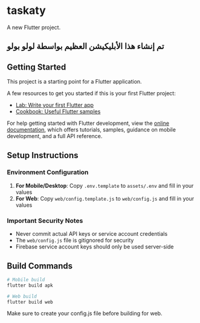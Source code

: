 # taskaty

A new Flutter project.

## تم إنشاء هذا الأبليكيشن العظيم بواسطة لولو بولو
## Getting Started

This project is a starting point for a Flutter application.

A few resources to get you started if this is your first Flutter project:

- [Lab: Write your first Flutter app](https://docs.flutter.dev/get-started/codelab)
- [Cookbook: Useful Flutter samples](https://docs.flutter.dev/cookbook)

For help getting started with Flutter development, view the
[online documentation](https://docs.flutter.dev/), which offers tutorials,
samples, guidance on mobile development, and a full API reference.

## Setup Instructions

### Environment Configuration

1. **For Mobile/Desktop**: Copy `.env.template` to `assets/.env` and fill in your values
2. **For Web**: Copy `web/config.template.js` to `web/config.js` and fill in your values

### Important Security Notes

- Never commit actual API keys or service account credentials
- The `web/config.js` file is gitignored for security
- Firebase service account keys should only be used server-side

## Build Commands

```bash
# Mobile build
flutter build apk

# Web build  
flutter build web
```

Make sure to create your config.js file before building for web.
